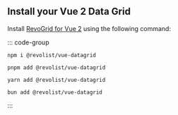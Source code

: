 ## Install your Vue 2 Data Grid

Install [RevoGrid for Vue 2](https://www.npmjs.com/package/@revolist/vue-datagrid) using the following command:

::: code-group

```npm
npm i @revolist/vue-datagrid

```

```pnpm
pnpm add @revolist/vue-datagrid
```

```yarn
yarn add @revolist/vue-datagrid
```

```bun
bun add @revolist/vue-datagrid
```

:::